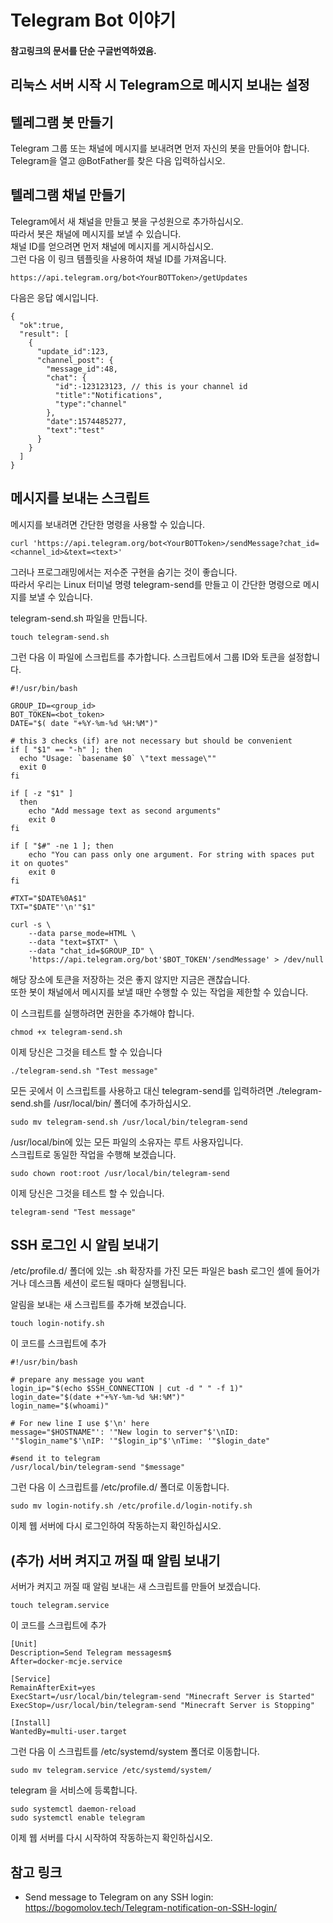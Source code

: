 # Telegram Bot 이야기

#### 참고링크의 문서를 단순 구글번역하였음.

## 리눅스 서버 시작 시 Telegram으로 메시지 보내는 설정

## 텔레그램 봇 만들기

Telegram 그룹 또는 채널에 메시지를 보내려면 먼저 자신의 봇을 만들어야 합니다.    
Telegram을 열고 @BotFather를 찾은 다음 입력하십시오.

## 텔레그램 채널 만들기

Telegram에서 새 채널을 만들고 봇을 구성원으로 추가하십시오.    
따라서 봇은 채널에 메시지를 보낼 수 있습니다.    
채널 ID를 얻으려면 먼저 채널에 메시지를 게시하십시오.    
그런 다음 이 링크 템플릿을 사용하여 채널 ID를 가져옵니다.
```
https://api.telegram.org/bot<YourBOTToken>/getUpdates
```

다음은 응답 예시입니다.

```
{
  "ok":true,
  "result": [
    {
      "update_id":123,
      "channel_post": {
        "message_id":48,
        "chat": {
          "id":-123123123, // this is your channel id
          "title":"Notifications",
          "type":"channel"
        },
        "date":1574485277,
        "text":"test"
      }
    }
  ]
}
```

## 메시지를 보내는 스크립트

메시지를 보내려면 간단한 명령을 사용할 수 있습니다.

```
curl 'https://api.telegram.org/bot<YourBOTToken>/sendMessage?chat_id=<channel_id>&text=<text>'
```

그러나 프로그래밍에서는 저수준 구현을 숨기는 것이 좋습니다.    
따라서 우리는 Linux 터미널 명령 telegram-send를 만들고 이 간단한 명령으로 메시지를 보낼 수 있습니다.

telegram-send.sh 파일을 만듭니다.

```
touch telegram-send.sh
```

그런 다음 이 파일에 스크립트를 추가합니다. 스크립트에서 그룹 ID와 토큰을 설정합니다.
```
#!/usr/bin/bash
    
GROUP_ID=<group_id>
BOT_TOKEN=<bot_token>
DATE="$( date "+%Y-%m-%d %H:%M")"

# this 3 checks (if) are not necessary but should be convenient
if [ "$1" == "-h" ]; then
  echo "Usage: `basename $0` \"text message\""
  exit 0
fi

if [ -z "$1" ]
  then
    echo "Add message text as second arguments"
    exit 0
fi

if [ "$#" -ne 1 ]; then
    echo "You can pass only one argument. For string with spaces put it on quotes"
    exit 0
fi

#TXT="$DATE%0A$1"
TXT="$DATE"'\n'"$1"

curl -s \
    --data parse_mode=HTML \
    --data "text=$TXT" \
    --data "chat_id=$GROUP_ID" \
    'https://api.telegram.org/bot'$BOT_TOKEN'/sendMessage' > /dev/null
```

해당 장소에 토큰을 저장하는 것은 좋지 않지만 지금은 괜찮습니다.    
또한 봇이 채널에서 메시지를 보낼 때만 수행할 수 있는 작업을 제한할 수 있습니다.

이 스크립트를 실행하려면 권한을 추가해야 합니다.

```
chmod +x telegram-send.sh
```

이제 당신은 그것을 테스트 할 수 있습니다

```
./telegram-send.sh "Test message"
```

모든 곳에서 이 스크립트를 사용하고 대신 telegram-send를 입력하려면 ./telegram-send.sh를 /usr/local/bin/ 폴더에 추가하십시오.

```
sudo mv telegram-send.sh /usr/local/bin/telegram-send
```

/usr/local/bin에 있는 모든 파일의 소유자는 루트 사용자입니다.    
스크립트로 동일한 작업을 수행해 보겠습니다.

```
sudo chown root:root /usr/local/bin/telegram-send
```

이제 당신은 그것을 테스트 할 수 있습니다.

```
telegram-send "Test message"
```

## SSH 로그인 시 알림 보내기

/etc/profile.d/ 폴더에 있는 .sh 확장자를 가진 모든 파일은 bash 로그인 셸에 들어가거나 데스크톱 세션이 로드될 때마다 실행됩니다.    

알림을 보내는 새 스크립트를 추가해 보겠습니다.

```
touch login-notify.sh
```

이 코드를 스크립트에 추가

```
#!/usr/bin/bash

# prepare any message you want
login_ip="$(echo $SSH_CONNECTION | cut -d " " -f 1)"
login_date="$(date +"+%Y-%m-%d %H:%M")"
login_name="$(whoami)"

# For new line I use $'\n' here
message="$HOSTNAME"': '"New login to server"$'\nID: '"$login_name"$'\nIP: '"$login_ip"$'\nTime: '"$login_date"

#send it to telegram
/usr/local/bin/telegram-send "$message"
```

그런 다음 이 스크립트를 /etc/profile.d/ 폴더로 이동합니다.

```
sudo mv login-notify.sh /etc/profile.d/login-notify.sh
```

이제 웹 서버에 다시 로그인하여 작동하는지 확인하십시오.


## (추가) 서버 켜지고 꺼질 때 알림 보내기

서버가 켜지고 꺼질 때 알림 보내는 새 스크립트를 만들어 보겠습니다.

```
touch telegram.service
```

이 코드를 스크립트에 추가

```
[Unit]
Description=Send Telegram messagesm$
After=docker-mcje.service

[Service]
RemainAfterExit=yes
ExecStart=/usr/local/bin/telegram-send "Minecraft Server is Started"
ExecStop=/usr/local/bin/telegram-send "Minecraft Server is Stopping"

[Install]
WantedBy=multi-user.target
```

그런 다음 이 스크립트를 /etc/systemd/system 폴더로 이동합니다.

```
sudo mv telegram.service /etc/systemd/system/
```

telegram 을 서비스에 등록합니다.

```
sudo systemctl daemon-reload
sudo systemctl enable telegram
```

이제 웹 서버를 다시 시작하여 작동하는지 확인하십시오.


## 참고 링크
- Send message to Telegram on any SSH login: https://bogomolov.tech/Telegram-notification-on-SSH-login/